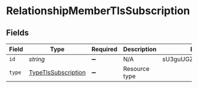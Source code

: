 # RelationshipMemberTlsSubscription


## Fields

| Field                                                             | Type                                                              | Required                                                          | Description                                                       | Example                                                           |
| ----------------------------------------------------------------- | ----------------------------------------------------------------- | ----------------------------------------------------------------- | ----------------------------------------------------------------- | ----------------------------------------------------------------- |
| `id`                                                              | *string*                                                          | :heavy_minus_sign:                                                | N/A                                                               | sU3guUGZzb2W9Euo4Mo0r                                             |
| `type`                                                            | [TypeTlsSubscription](../../models/shared/typetlssubscription.md) | :heavy_minus_sign:                                                | Resource type                                                     |                                                                   |
